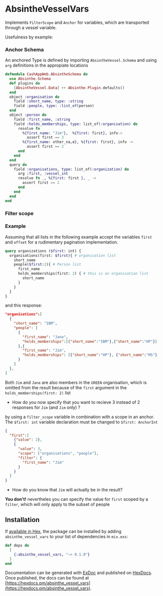 # AbsintheVesselVars

Implements `FilterScope` and `Anchor` for variables, which are transported through a vessel variable.

Usefulness by example:

### Anchor Schema

An anchored Type is defined by importing `AbsintheVessel.Schema`
and using `arg` definitions in the appropiate locations

```elixir
defmodule CashAppWeb.AbsintheSchema do
  use Absinthe.Schema
  def plugins do
    [AbsintheVessel.Data] ++ Absinthe.Plugin.defaults()
  end
  object :organisation do
    field :short_name, type: :string
    field :people, type: :list_of(person)
  end
  object :person do
    field :first_name, :string
    field :holds_memberships, type: list_of(:organisation) do
      resolve fn
        %{first_name: "Jim"},  %{first: first}, info->
          assert first == 3
        %{first_name: other_na,e}, %{first: first}, info ->
          assert first == 2
      end
    end
  end
  query do
    field :organisations, type: list_of(:organization) do
      arg :first, :vessel_int
      resolve fn _, %{first: first }, _ ->
        assert first == 2
      end
    end
  end
end
```

### Filter scope

### Example

Assuming that all lists in the following example accept the variables
`first` and `offset` for a rudimentary pagination implementation.

```graphql
query organizations ($first: int) {
  organisations(first: $first){ # organisation list
    short_name
    people($first:2){ # Person list
      first_name
      holds_memberships(first: 2) { # this is an organisation list
        short_name
      }
    }
  }
}
```

and this response:

```json
"organisations":[
  {
    "short_name": "IBM",
    "people": [
      {
        "first_name": "Jane",
        "holds_memberships":[{"short_name":"IBM"},{"short_name":"HP"}]
      },{
        "first_name": "Jim",
        "holds_memberships": [{"short_name":"HP"}, {"short_name":"MS"}]
      }
    ]
  },
]
```

Both `Jim` and `Jane` are also members in the `GREEN` organisation, which is omitted from the result
because of the `first` argument in the `holds_memberships(first: 2)` list

* How do you now specify that you want to recieve 3 instead of 2 responses for `Jim` (and `Jim` only) ?

by using a `filter_scope` variable in combination with a scope in an anchor.
The `$first: int` variable declaration must be changed to `$first: AnchorInt`

```json
{
  "first":[
    {"value": 2},
    {
      "value": 3,
      "scope": ["organisations", "people"],
      "filter": {
        "first_name": "Jim"
      }
    }
  ]
}
```

* How do you know that `Jim` will actually be in the result?

**You don't!** nevertheles you can specify the value for `first` scoped by a `filter`, which will only apply
to the subset of people

## Installation

If [available in Hex](https://hex.pm/docs/publish), the package can be installed
by adding `absinthe_vessel_vars` to your list of dependencies in `mix.exs`:

```elixir
def deps do
  [
    {:absinthe_vessel_vars, "~> 0.1.0"}
  ]
end
```

Documentation can be generated with [ExDoc](https://github.com/elixir-lang/ex_doc)
and published on [HexDocs](https://hexdocs.pm). Once published, the docs can
be found at [https://hexdocs.pm/absinthe_vessel_vars](https://hexdocs.pm/absinthe_vessel_vars).

